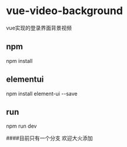 # vue-video-background
vue实现的登录界面背景视频
## npm
npm install
## elementui
npm install element-ui --save
## run
npm run dev

####目前只有一个分支 欢迎大火添加
